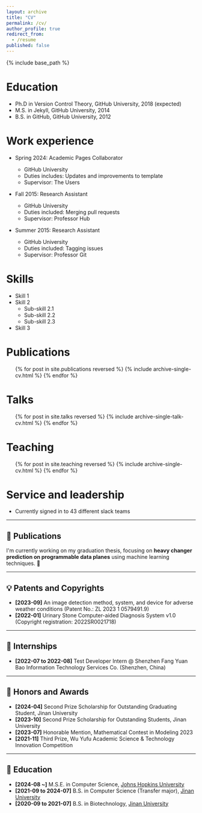 ```yaml
---
layout: archive
title: "CV"
permalink: /cv/
author_profile: true
redirect_from:
  - /resume
published: false
---
```


{% include base_path %}

Education
======
* Ph.D in Version Control Theory, GitHub University, 2018 (expected)
* M.S. in Jekyll, GitHub University, 2014
* B.S. in GitHub, GitHub University, 2012

Work experience
======
* Spring 2024: Academic Pages Collaborator
  * GitHub University
  * Duties includes: Updates and improvements to template
  * Supervisor: The Users

* Fall 2015: Research Assistant
  * GitHub University
  * Duties included: Merging pull requests
  * Supervisor: Professor Hub

* Summer 2015: Research Assistant
  * GitHub University
  * Duties included: Tagging issues
  * Supervisor: Professor Git
  
Skills
======
* Skill 1
* Skill 2
  * Sub-skill 2.1
  * Sub-skill 2.2
  * Sub-skill 2.3
* Skill 3

Publications
======
  <ul>{% for post in site.publications reversed %}
    {% include archive-single-cv.html %}
  {% endfor %}</ul>
  
Talks
======
  <ul>{% for post in site.talks reversed %}
    {% include archive-single-talk-cv.html  %}
  {% endfor %}</ul>
  
Teaching
======
  <ul>{% for post in site.teaching reversed %}
    {% include archive-single-cv.html %}
  {% endfor %}</ul>
  
Service and leadership
======
* Currently signed in to 43 different slack teams


---

## 📝 Publications

I'm currently working on my graduation thesis, focusing on **heavy changer prediction on programmable data planes** using machine learning techniques. 🥲

---

## 💡 Patents and Copyrights

- **[2023-09]** An image detection method, system, and device for adverse weather conditions (Patent No.: ZL 2023 1 0579491.9)
- **[2022-01]** Urinary Stone Computer-aided Diagnosis System v1.0 (Copyright registration: 2022SR0021718)

---

## 🧱 Internships

- **[2022-07 to 2022-08]** Test Developer Intern @ Shenzhen Fang Yuan Bao Information Technology Services Co. (Shenzhen, China)

---

## 🏅 Honors and Awards

- **[2024-04]** Second Prize Scholarship for Outstanding Graduating Student, Jinan University
- **[2023-10]** Second Prize Scholarship for Outstanding Students, Jinan University
- **[2023-07]** Honorable Mention, Mathematical Contest in Modeling 2023
- **[2021-11]** Third Prize, Wu Yufu Academic Science & Technology Innovation Competition

---

## 📖 Education

- **[2024-08 ~]** M.S.E. in Computer Science, [Johns Hopkins University](https://www.jhu.edu)
- **[2021-09 to 2024-07]** B.S. in Computer Science (Transfer major), [Jinan University](https://english.jnu.edu.cn)
- **[2020-09 to 2021-07]** B.S. in Biotechnology, [Jinan University](https://english.jnu.edu.cn)
